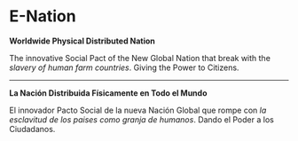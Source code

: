 # E-Nation
**Worldwide Physical Distributed Nation**

The innovative Social Pact of the New Global Nation that break with the *slavery of human farm countries*. Giving the Power to Citizens.

----

**La Nación Distribuida Físicamente en Todo el Mundo**

El innovador Pacto Social de la nueva Nación Global que rompe con *la esclavitud de los paises como granja de humanos*. Dando el Poder a los Ciudadanos.
